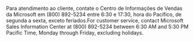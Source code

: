 <span data-ttu-id="253ec-101">Para atendimento ao cliente, contate o Centro de Informações de Vendas da Microsoft em (800) 892-5234 entre 6:30 e 17:30, hora do Pacífico, de segunda a sexta, exceto feriados.</span><span class="sxs-lookup"><span data-stu-id="253ec-101">For customer service, contact Microsoft Sales Information Center at (800) 892-5234 between 6:30 AM and 5:30 PM Pacific Time, Monday through Friday, excluding holidays.</span></span>